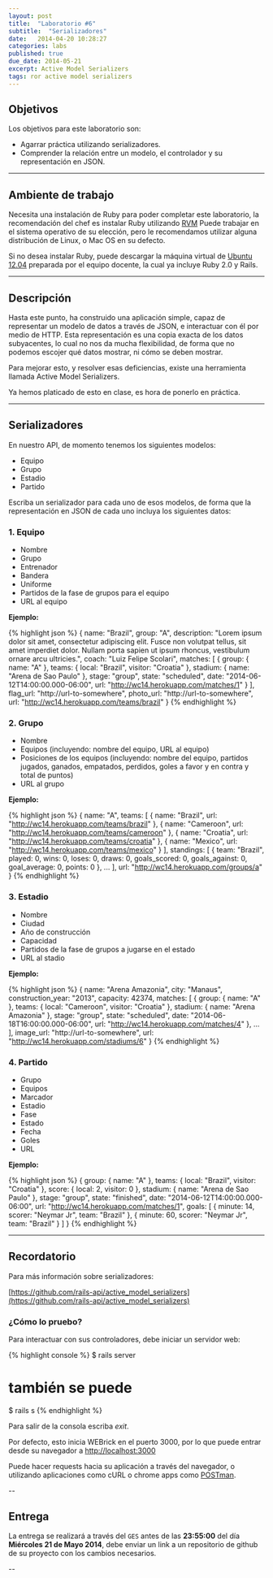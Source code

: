 ```yaml
---
layout: post
title:  "Laboratorio #6"
subtitle:  "Serializadores"
date:   2014-04-20 10:28:27
categories: labs
published: true
due_date: 2014-05-21
excerpt: Active Model Serializers
tags: ror active model serializers
---
```


## Objetivos

Los objetivos para este laboratorio son:

- Agarrar práctica utilizando serializadores.
- Comprender la relación entre un modelo, el controlador y su representación en JSON.

---

## Ambiente de trabajo

Necesita una instalación de Ruby para poder completar este laboratorio, la recomendación del chef es instalar Ruby utilizando [RVM](http://rvm.io)
Puede trabajar en el sistema operativo de su elección, pero le recomendamos utilizar alguna distribución de Linux, o Mac OS en su defecto.

Si no desea instalar Ruby, puede descargar la máquina virtual de [Ubuntu 12.04](https://www.dropbox.com/s/n3exax2mm81aoi0/ubuntu12.04.ova) 
preparada por el equipo docente, la cual ya incluye Ruby 2.0 y Rails.

---

## Descripción

Hasta este punto, ha construido una aplicación simple, capaz de representar un modelo de datos a través de JSON, e interactuar con él por medio de HTTP.
Esta representación es una copia exacta de los datos subyacentes, lo cual no nos da mucha flexibilidad, de forma que no podemos escojer qué datos mostrar, ni 
cómo se deben mostrar.

Para mejorar esto, y resolver esas deficiencias, existe una herramienta llamada Active Model Serializers.

Ya hemos platicado de esto en clase, es hora de ponerlo en práctica.

---

## Serializadores

En nuestro API, de momento tenemos los siguientes modelos:

- Equipo
- Grupo
- Estadio
- Partido

Escriba un serializador para cada uno de esos modelos, de forma que la representación en JSON de cada uno incluya los siguientes datos:

### 1. Equipo

* Nombre
* Grupo
* Entrenador
* Bandera
* Uniforme
* Partidos de la fase de grupos para el equipo
* URL al equipo

**Ejemplo:**

{% highlight json %}
{
  name: "Brazil",
  group: "A",
  description: "Lorem ipsum dolor sit amet, consectetur adipiscing elit. Fusce non volutpat tellus, sit amet imperdiet dolor. Nullam porta sapien ut ipsum rhoncus, vestibulum ornare arcu ultricies.",
  coach: "Luiz Felipe Scolari",
  matches: [
  {
    group: {
      name: "A"
    },
    teams: {
      local: "Brazil",
      visitor: "Croatia"
    },
    stadium: {
      name: "Arena de Sao Paulo"
    },
    stage: "group",
    state: "scheduled",
    date: "2014-06-12T14:00:00.000-06:00",
    url: "http://wc14.herokuapp.com/matches/1"
  }
  ],
  flag_url: "http://url-to-somewhere",
  photo_url: "http://url-to-somewhere",
  url: "http://wc14.herokuapp.com/teams/brazil"
}
{% endhighlight %}

### 2. Grupo

* Nombre
* Equipos (incluyendo: nombre del equipo, URL al equipo)
* Posiciones de los equipos (incluyendo: nombre del equipo, partidos jugados, ganados, empatados, perdidos, goles a favor y en contra y total de puntos)
* URL al grupo

**Ejemplo:**

{% highlight json %}
{
  name: "A",
  teams: [
    {
      name: "Brazil",
      url: "http://wc14.herokuapp.com/teams/brazil"
    },
    {
      name: "Cameroon",
      url: "http://wc14.herokuapp.com/teams/cameroon"
    },
    {
      name: "Croatia",
      url: "http://wc14.herokuapp.com/teams/croatia"
    },
    {
      name: "Mexico",
      url: "http://wc14.herokuapp.com/teams/mexico"
    }
  ],
  standings: [
    {
      team: "Brazil",
      played: 0,
      wins: 0,
      loses: 0,
      draws: 0,
      goals_scored: 0,
      goals_against: 0,
      goal_average: 0,
      points: 0
    }, ...
  ],
  url: "http://wc14.herokuapp.com/groups/a"
}
{% endhighlight %}

### 3. Estadio

* Nombre
* Ciudad
* Año de construcción
* Capacidad
* Partidos de la fase de grupos a jugarse en el estado
* URL al stadio

**Ejemplo:**

{% highlight json %}
{
  name: "Arena Amazonia",
  city: "Manaus",
  construction_year: "2013",
  capacity: 42374,
  matches: [
    {
      group: {
	name: "A"
      },
      teams: {
	local: "Cameroon",
	visitor: "Croatia"
      },
      stadium: {
	name: "Arena Amazonia"
      },
      stage: "group",
      state: "scheduled",
      date: "2014-06-18T16:00:00.000-06:00",
      url: "http://wc14.herokuapp.com/matches/4"
    }, ...
  ],
  image_url: "http://url-to-somewhere",
  url: "http://wc14.herokuapp.com/stadiums/6"
}
{% endhighlight %}

### 4. Partido

* Grupo
* Equipos
* Marcador
* Estadio
* Fase
* Estado
* Fecha
* Goles
* URL

**Ejemplo:**

{% highlight json %}
{
  group: {
    name: "A"
  },
  teams: {
    local: "Brazil",
    visitor: "Croatia"
  },
  score: {
    local: 2,
    visitor: 0
  },
  stadium: {
    name: "Arena de Sao Paulo"
  },
  stage: "group",
  state: "finished",
  date: "2014-06-12T14:00:00.000-06:00",
  url: "http://wc14.herokuapp.com/matches/1",
  goals: [
    {
      minute: 14,
      scorer: "Neymar Jr",
      team: "Brazil"
    },
    {
      minute: 60,
      scorer: "Neymar Jr",
      team: "Brazil"
    }
  ]
}
{% endhighlight %}

---

## Recordatorio

Para más información sobre serializadores:

[https://github.com/rails-api/active_model_serializers](https://github.com/rails-api/active_model_serializers)

### ¿Cómo lo pruebo?

Para interactuar con sus controladores, debe iniciar un servidor web:

{% highlight console %}
  $ rails server
  # también se puede
  $ rails s
{% endhighlight %}

Para salir de la consola escriba *exit*.

Por defecto, esto inicia WEBrick en el puerto 3000, por lo que puede entrar desde su navegador a [http://localhost:3000](http://localhost:3000)

Puede hacer requests hacia su aplicación a través del navegador, o utilizando aplicaciones como cURL o chrome apps como [POSTman](https://chrome.google.com/webstore/detail/postman-rest-client/fdmmgilgnpjigdojojpjoooidkmcomcm?hl=en).

--
## Entrega

La entrega se realizará a través del `GES` antes de las **23:55:00** del día **Miércoles 21 de Mayo 2014**, debe enviar un link a un repositorio de github de su proyecto con los cambios necesarios.

--